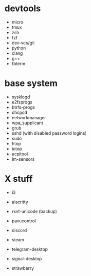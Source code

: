 # devtools
- micro
- tmux
- zsh
- fzf
- dev-vcs/git
- python
- clang
- g++
- fbterm

# base system
- sysklogd
- e2fsprogs
- btrfs-progs
- dhcpcd
- networkmanager
- wpa_supplicant
- grub
- sshd (with disabled password logins)
- sudo
- htop
- iotop
- acpitool
- lm-sensors

# X stuff
- i3
- alacritty
- rxvt-unicode (backup)
- pavucontrol

- discord
- steam
- telegram-desktop
- signal-desktop
- strawberry